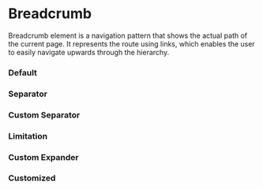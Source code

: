 # Breadcrumb

Breadcrumb element is a navigation pattern that shows the actual path of the current page.
It represents the route using links, which enables the user to easily navigate upwards through
the hierarchy.

<Playground />

<Usage />

<Api />

<GlobalConfig />

<Examples />

### Default

<Example value="default" />

### Separator

<Example value="separator" />

### Custom Separator

<Example value="custom-separator" />

### Limitation

<Example value="limitation" />

### Custom Expander

<Example value="custom-expander" />

### Customized

<Example value="customized" />

<LastModified />

